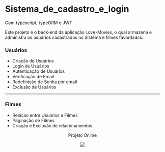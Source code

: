 # Sistema_de_cadastro_e_login
Com typescript, typeORM e JWT

Este projeto é o back-end da aplicação Love-Movies, o qual armazena e administra os usuários cadastrados no Sistema e filmes favoritados.

### Usuários
- Criação de Usuários
- Login de Usuários
- Autenticação de Usuários
- Verificação de Email
- Redefinição de Senha por email
- Exclusão de Usuários
<hr/>

### Filmes
- Relaçao entre Usuários e Filmes
- Paginação de Filmes
- Criação e Exclusão de relacionamentos

<p align="center">Projeto Online</p>


<p align="center">
<img src="http://img.shields.io/static/v1?label=STATUS&message=EM%20DESENVOLVIMENTO&color=GREEN&style=for-the-badge"/>
</p>
